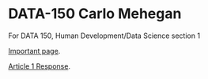 # DATA-150 Carlo Mehegan
For DATA 150, Human Development/Data Science section 1

[Important page](/dogs.md).

[Article 1 Response](/Article1Response.md).
